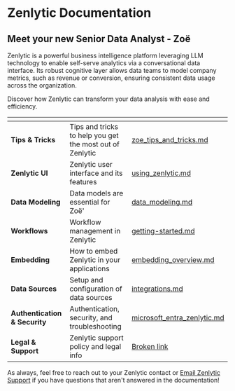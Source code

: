 # Zenlytic Documentation

## Meet your new Senior Data Analyst - Zoë

Zenlytic is a powerful business intelligence platform leveraging LLM technology to enable self-serve analytics via a conversational data interface. Its robust cognitive layer allows data teams to model company metrics, such as revenue or conversion, ensuring consistent data usage across the organization.

Discover how Zenlytic can transform your data analysis with ease and efficiency.

<table data-view="cards"><thead><tr><th></th><th></th><th data-hidden data-card-target data-type="content-ref"></th></tr></thead><tbody><tr><td><strong>Tips &#x26; Tricks</strong></td><td>Tips and tricks to help you get the most out of Zenlytic</td><td><a href="tips-and-tricks/zoe_tips_and_tricks.md">zoe_tips_and_tricks.md</a></td></tr><tr><td><strong>Zenlytic UI</strong></td><td>Zenlytic user interface and its features</td><td><a href="zenlytic-ui/using_zenlytic.md">using_zenlytic.md</a></td></tr><tr><td><strong>Data Modeling</strong></td><td>Data models are essential for Zoë'</td><td><a href="data-modeling/data_modeling.md">data_modeling.md</a></td></tr><tr><td><strong>Workflows</strong></td><td>Workflow management in Zenlytic</td><td><a href="workflows/getting-started.md">getting-started.md</a></td></tr><tr><td><strong>Embedding</strong></td><td>How to embed Zenlytic in your applications</td><td><a href="embedding/embedding_overview.md">embedding_overview.md</a></td></tr><tr><td><strong>Data Sources</strong></td><td>Setup and configuration of data sources</td><td><a href="data-sources/integrations.md">integrations.md</a></td></tr><tr><td><strong>Authentication &#x26; Security</strong></td><td>Authentication, security, and troubleshooting</td><td><a href="authentication-and-security/microsoft_entra_zenlytic.md">microsoft_entra_zenlytic.md</a></td></tr><tr><td><strong>Legal &#x26; Support</strong></td><td>Zenlytic support policy and legal info</td><td><a href="broken-reference">Broken link</a></td></tr></tbody></table>

As always, feel free to reach out to your Zenlytic contact or [Email Zenlytic Support](mailto:support@zenlytic.com) if you have questions that aren't answered in the documentation!
